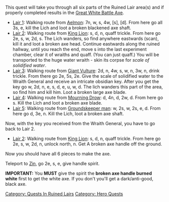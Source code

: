 This quest will take you through all six parts of the Ruined Lair
area(s) and if properly completed results in the [Great White Battle
Axe](Great_White_Battle_Axe "wikilink").

-   [Lair 1](:Category:Ruined_Lair_1_Of_5.md "wikilink"): Walking route
    from [Aelmon](Aelmon "wikilink"): 7n, w, s, 4w, \[s\], \[d\]. From
    here go all 3s, e, kill the Lich and loot a broken blackened axe
    shaft.
-   [Lair 2](:Category:Ruined_Lair_2_Of_5.md "wikilink"): Walking route
    from [King Lion](King_Lion "wikilink"): s, d, n, quaff trickle. From
    here go 2e, s, w, 2d, s. The Lich wanders, so find anywhere
    eastwards (scan), kill it and loot a broken axe head. Continue
    eastwards along the ruined hallway, until you reach the end, move s
    into the last experiment chamber, clear it of wraiths and quaff.
    (You can just quaff.) You will be transported to the huge water
    wraith - skin its corpse for *scale of solidified water*.
-   [Lair 3](:Category:Ruined_Lair_3_Of_5.md "wikilink"): Walking route
    from [Giant Vulture](Giant_Vulture "wikilink"): 2d, n, 4w, s, w, n,
    3w, n, drink trickle. From there go 2e, 5s, 2e. Give the scale of
    solidified water to the Wraith General and receive an intricate
    obsidian key. After you get the key go w, 2d, n, e, s, d, e, u,
    w, d. The lich wanders this part of the area, so find him and kill
    him. Loot a broken large axe blade.
-   [Lair 4](:Category:Ruined_Lair_4_Of_5.md "wikilink"): Walking route
    from [Mourning Drow](Mourning_Drow "wikilink"): d, 4n, d, 2w, d.
    From here go s. Kill the Lich and loot a broken axe blade.
-   [Lair 5](:Category:Ruined_Lair_5_Of_5.md "wikilink"): Walking route
    from [Groundskeeper man](Groundskeeper_Man.md "wikilink"): w, 2s, w,
    2s, e, d. From here go d, 3e, n. Kill the Lich, loot a broken axe
    shaft.

Now, with the key you received from the Wraith General, you have to go
back to Lair 2.

-   [Lair 2](:Category:Ruined_Lair_2_Of_5.md "wikilink"): Walking route
    from [King Lion](King_Lion "wikilink"): s, d, n, quaff trickle. From
    here go 2e, s, w, 2d, n, unlock north, n. Get A broken axe handle
    off the ground.

Now you should have all 6 pieces to make the axe.

Teleport to [Zin](Zin "wikilink"), go 2e, s, e, give handle spirit.

**IMPORTANT:** You **MUST** give the spirit the **broken axe handle
burned white** first to get the white axe. If you don't you'll get a
dark/anti-good, black axe.

[Category: Quests In Ruined
Lairs](Category:_Quests_In_Ruined_Lairs "wikilink") [Category: Hero
Quests](Category:_Hero_Quests "wikilink")
